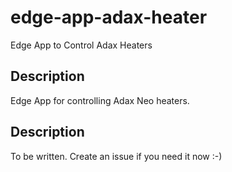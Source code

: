 # edge-app-adax-heater
Edge App to Control Adax Heaters

## Description

Edge App for controlling Adax Neo heaters.

## Description

To be written. Create an issue if you need it now :-)
